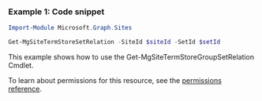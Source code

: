 ### Example 1: Code snippet

```powershellImport-Module Microsoft.Graph.Sites

Get-MgSiteTermStoreSetRelation -SiteId $siteId -SetId $setId
```
This example shows how to use the Get-MgSiteTermStoreGroupSetRelation Cmdlet.
To learn about permissions for this resource, see the [permissions reference](/graph/permissions-reference).

